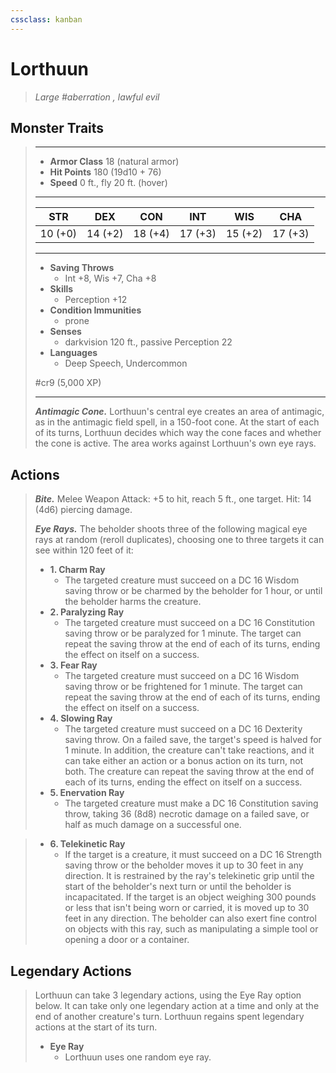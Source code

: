 ```yaml
---
cssclass: kanban
---
```


# Lorthuun
>*Large #aberration , lawful evil*
## Monster Traits
>___
>- **Armor Class** 18 (natural armor)
>- **Hit Points** 180 (19d10 + 76)
>- **Speed** 0 ft., fly 20 ft. (hover)
>___
>|STR|DEX|CON|INT|WIS|CHA|
>|:---:|:---:|:---:|:---:|:---:|:---:|
>|10 (+0)|14 (+2)|18 (+4)|17 (+3)|15 (+2)|17 (+3)|
>___
>- **Saving Throws**
>	 - Int +8, Wis +7, Cha +8
>- **Skills**
>	 - Perception +12
>- **Condition Immunities**
>	 - prone
>- **Senses**
>	 - darkvision 120 ft., passive Perception 22
>- **Languages**
>	 - Deep Speech, Undercommon
>
> #cr9 (5,000 XP)
>___
>***Antimagic Cone.*** Lorthuun's central eye creates an area of antimagic, as in the antimagic field spell, in a 150-foot cone. At the start of each of its turns, Lorthuun decides which way the cone faces and whether the cone is active. The area works against Lorthuun's own eye rays.  
>
## Actions
>***Bite.*** Melee Weapon Attack: +5 to hit, reach 5 ft., one target. Hit: 14 (4d6) piercing damage.  
>
>***Eye Rays.*** The beholder shoots three of the following magical eye rays at random (reroll duplicates), choosing one to three targets it can see within 120 feet of it:  
>- **1. Charm Ray**
>	- The targeted creature must succeed on a DC 16 Wisdom saving throw or be charmed by the beholder for 1 hour, or until the beholder harms the creature.
>- **2. Paralyzing Ray**
>	- The targeted creature must succeed on a DC 16 Constitution saving throw or be paralyzed for 1 minute. The target can repeat the saving throw at the end of each of its turns, ending the effect on itself on a success.
>- **3. Fear Ray**
>	- The targeted creature must succeed on a DC 16 Wisdom saving throw or be frightened for 1 minute. The target can repeat the saving throw at the end of each of its turns, ending the effect on itself on a success.
>- **4. Slowing Ray**
>	- The targeted creature must succeed on a DC 16 Dexterity saving throw. On a failed save, the target's speed is halved for 1 minute. In addition, the creature can't take reactions, and it can take either an action or a bonus action on its turn, not both. The creature can repeat the saving throw at the end of each of its turns, ending the effect on itself on a success.
>- **5. Enervation Ray**
>	- The targeted creature must make a DC 16 Constitution saving throw, taking 36 (8d8) necrotic damage on a failed save, or half as much damage on a successful one.

>- **6. Telekinetic Ray**
>	- If the target is a creature, it must succeed on a DC 16 Strength saving throw or the beholder moves it up to 30 feet in any direction. It is restrained by the ray's telekinetic grip until the start of the beholder's next turn or until the beholder is incapacitated. If the target is an object weighing 300 pounds or less that isn't being worn or carried, it is moved up to 30 feet in any direction. The beholder can also exert fine control on objects with this ray, such as manipulating a simple tool or opening a door or a container.
>
>
## Legendary Actions
>Lorthuun can take 3 legendary actions, using the Eye Ray option below. It can take only one legendary action at a time and only at the end of another creature's turn. Lorthuun regains spent legendary actions at the start of its turn.
>
>- **Eye Ray**
>	- Lorthuun uses one random eye ray.